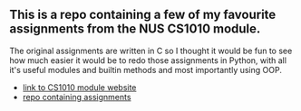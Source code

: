 ## This is a repo containing a few of my favourite assignments from the NUS CS1010 module. 
The original assignments are written in C so I thought it would be fun to see how much easier it would be to redo those assignments in Python,
with all it's useful modules and builtin methods and most importantly using OOP.

- [link to CS1010 module website](https://nus-cs1010.github.io/2122-s1/)
- [repo containing assignments](https://github.com/nus-cs1010-2122-s1)
